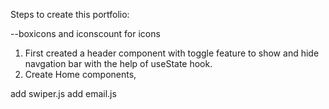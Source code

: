 Steps to create this portfolio:

--boxicons and iconscount for icons 

1. First created a header component with toggle feature to show and hide navgation bar with the help of useState hook.
2. Create Home components,


add swiper.js 
add email.js